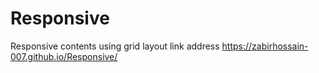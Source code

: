 # Responsive
Responsive contents using grid layout
link address
https://zabirhossain-007.github.io/Responsive/
